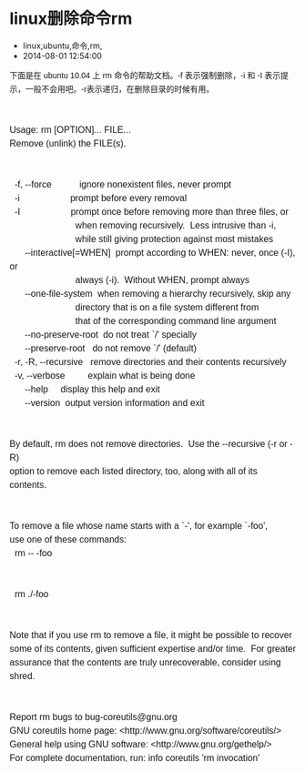 # linux删除命令rm
- linux,ubuntu,命令,rm,
- 2014-08-01 12:54:00


<div><span style="font-family: 宋体, 'sans serif', tahoma, verdana, helvetica; line-height: 24px;">下面是在 ubuntu 10.04 上 rm 命令的帮助文档。-f 表示强制删除，-i 和 -I 表示提示，一般不会用吧。-r表示递归，在删除目录的时候有用。</span></div><span style="font-family: 宋体, 'sans serif', tahoma, verdana, helvetica; font-size: 16px; line-height: 24px;"><div><span style="font-family: 宋体, 'sans serif', tahoma, verdana, helvetica; font-size: 16px; line-height: 24px;"><br /></span></div><div><span style="font-family: 宋体, 'sans serif', tahoma, verdana, helvetica; font-size: 16px; line-height: 24px;"><br /></span></div>Usage: rm [OPTION]... FILE...</span><br style="font-family: 宋体, 'sans serif', tahoma, verdana, helvetica; font-size: 16px; line-height: 24px;"><span style="font-family: 宋体, 'sans serif', tahoma, verdana, helvetica; font-size: 16px; line-height: 24px;">Remove (unlink) the FILE(s).</span><br style="font-family: 宋体, 'sans serif', tahoma, verdana, helvetica; font-size: 16px; line-height: 24px;"><br style="font-family: 宋体, 'sans serif', tahoma, verdana, helvetica; font-size: 16px; line-height: 24px;"><br style="font-family: 宋体, 'sans serif', tahoma, verdana, helvetica; font-size: 16px; line-height: 24px;"><span style="font-family: 宋体, 'sans serif', tahoma, verdana, helvetica; font-size: 16px; line-height: 24px;">&nbsp; -f, --force &nbsp; &nbsp; &nbsp; &nbsp; &nbsp; ignore nonexistent files, never prompt</span><br style="font-family: 宋体, 'sans serif', tahoma, verdana, helvetica; font-size: 16px; line-height: 24px;"><span style="font-family: 宋体, 'sans serif', tahoma, verdana, helvetica; font-size: 16px; line-height: 24px;">&nbsp; -i &nbsp; &nbsp; &nbsp; &nbsp; &nbsp; &nbsp; &nbsp; &nbsp; &nbsp; &nbsp;prompt before every removal</span><br style="font-family: 宋体, 'sans serif', tahoma, verdana, helvetica; font-size: 16px; line-height: 24px;"><span style="font-family: 宋体, 'sans serif', tahoma, verdana, helvetica; font-size: 16px; line-height: 24px;">&nbsp; -I &nbsp; &nbsp; &nbsp; &nbsp; &nbsp; &nbsp; &nbsp; &nbsp; &nbsp; &nbsp;prompt once before removing more than three files, or</span><br style="font-family: 宋体, 'sans serif', tahoma, verdana, helvetica; font-size: 16px; line-height: 24px;"><span style="font-family: 宋体, 'sans serif', tahoma, verdana, helvetica; font-size: 16px; line-height: 24px;">&nbsp; &nbsp; &nbsp; &nbsp; &nbsp; &nbsp; &nbsp; &nbsp; &nbsp; &nbsp; &nbsp; &nbsp; &nbsp; when removing recursively. &nbsp;Less intrusive than -i,</span><br style="font-family: 宋体, 'sans serif', tahoma, verdana, helvetica; font-size: 16px; line-height: 24px;"><span style="font-family: 宋体, 'sans serif', tahoma, verdana, helvetica; font-size: 16px; line-height: 24px;">&nbsp; &nbsp; &nbsp; &nbsp; &nbsp; &nbsp; &nbsp; &nbsp; &nbsp; &nbsp; &nbsp; &nbsp; &nbsp; while still giving protection against most mistakes</span><br style="font-family: 宋体, 'sans serif', tahoma, verdana, helvetica; font-size: 16px; line-height: 24px;"><span style="font-family: 宋体, 'sans serif', tahoma, verdana, helvetica; font-size: 16px; line-height: 24px;">&nbsp; &nbsp; &nbsp; --interactive[=WHEN] &nbsp;prompt according to WHEN: never, once (-I), or</span><br style="font-family: 宋体, 'sans serif', tahoma, verdana, helvetica; font-size: 16px; line-height: 24px;"><span style="font-family: 宋体, 'sans serif', tahoma, verdana, helvetica; font-size: 16px; line-height: 24px;">&nbsp; &nbsp; &nbsp; &nbsp; &nbsp; &nbsp; &nbsp; &nbsp; &nbsp; &nbsp; &nbsp; &nbsp; &nbsp; always (-i). &nbsp;Without WHEN, prompt always</span><br style="font-family: 宋体, 'sans serif', tahoma, verdana, helvetica; font-size: 16px; line-height: 24px;"><span style="font-family: 宋体, 'sans serif', tahoma, verdana, helvetica; font-size: 16px; line-height: 24px;">&nbsp; &nbsp; &nbsp; --one-file-system &nbsp;when removing a hierarchy recursively, skip any</span><br style="font-family: 宋体, 'sans serif', tahoma, verdana, helvetica; font-size: 16px; line-height: 24px;"><span style="font-family: 宋体, 'sans serif', tahoma, verdana, helvetica; font-size: 16px; line-height: 24px;">&nbsp; &nbsp; &nbsp; &nbsp; &nbsp; &nbsp; &nbsp; &nbsp; &nbsp; &nbsp; &nbsp; &nbsp; &nbsp; directory that is on a file system different from</span><br style="font-family: 宋体, 'sans serif', tahoma, verdana, helvetica; font-size: 16px; line-height: 24px;"><span style="font-family: 宋体, 'sans serif', tahoma, verdana, helvetica; font-size: 16px; line-height: 24px;">&nbsp; &nbsp; &nbsp; &nbsp; &nbsp; &nbsp; &nbsp; &nbsp; &nbsp; &nbsp; &nbsp; &nbsp; &nbsp; that of the corresponding command line argument</span><br style="font-family: 宋体, 'sans serif', tahoma, verdana, helvetica; font-size: 16px; line-height: 24px;"><span style="font-family: 宋体, 'sans serif', tahoma, verdana, helvetica; font-size: 16px; line-height: 24px;">&nbsp; &nbsp; &nbsp; --no-preserve-root &nbsp;do not treat `/' specially</span><br style="font-family: 宋体, 'sans serif', tahoma, verdana, helvetica; font-size: 16px; line-height: 24px;"><span style="font-family: 宋体, 'sans serif', tahoma, verdana, helvetica; font-size: 16px; line-height: 24px;">&nbsp; &nbsp; &nbsp; --preserve-root &nbsp; do not remove `/' (default)</span><br style="font-family: 宋体, 'sans serif', tahoma, verdana, helvetica; font-size: 16px; line-height: 24px;"><span style="font-family: 宋体, 'sans serif', tahoma, verdana, helvetica; font-size: 16px; line-height: 24px;">&nbsp; -r, -R, --recursive &nbsp; remove directories and their contents recursively</span><br style="font-family: 宋体, 'sans serif', tahoma, verdana, helvetica; font-size: 16px; line-height: 24px;"><span style="font-family: 宋体, 'sans serif', tahoma, verdana, helvetica; font-size: 16px; line-height: 24px;">&nbsp; -v, --verbose &nbsp; &nbsp; &nbsp; &nbsp; explain what is being done</span><br style="font-family: 宋体, 'sans serif', tahoma, verdana, helvetica; font-size: 16px; line-height: 24px;"><span style="font-family: 宋体, 'sans serif', tahoma, verdana, helvetica; font-size: 16px; line-height: 24px;">&nbsp; &nbsp; &nbsp; --help &nbsp; &nbsp; display this help and exit</span><br style="font-family: 宋体, 'sans serif', tahoma, verdana, helvetica; font-size: 16px; line-height: 24px;"><span style="font-family: 宋体, 'sans serif', tahoma, verdana, helvetica; font-size: 16px; line-height: 24px;">&nbsp; &nbsp; &nbsp; --version &nbsp;output version information and exit</span><br style="font-family: 宋体, 'sans serif', tahoma, verdana, helvetica; font-size: 16px; line-height: 24px;"><br style="font-family: 宋体, 'sans serif', tahoma, verdana, helvetica; font-size: 16px; line-height: 24px;"><br style="font-family: 宋体, 'sans serif', tahoma, verdana, helvetica; font-size: 16px; line-height: 24px;"><span style="font-family: 宋体, 'sans serif', tahoma, verdana, helvetica; font-size: 16px; line-height: 24px;">By default, rm does not remove directories. &nbsp;Use the --recursive (-r or -R)</span><br style="font-family: 宋体, 'sans serif', tahoma, verdana, helvetica; font-size: 16px; line-height: 24px;"><span style="font-family: 宋体, 'sans serif', tahoma, verdana, helvetica; font-size: 16px; line-height: 24px;">option to remove each listed directory, too, along with all of its contents.</span><br style="font-family: 宋体, 'sans serif', tahoma, verdana, helvetica; font-size: 16px; line-height: 24px;"><br style="font-family: 宋体, 'sans serif', tahoma, verdana, helvetica; font-size: 16px; line-height: 24px;"><br style="font-family: 宋体, 'sans serif', tahoma, verdana, helvetica; font-size: 16px; line-height: 24px;"><span style="font-family: 宋体, 'sans serif', tahoma, verdana, helvetica; font-size: 16px; line-height: 24px;">To remove a file whose name starts with a `-', for example `-foo',</span><br style="font-family: 宋体, 'sans serif', tahoma, verdana, helvetica; font-size: 16px; line-height: 24px;"><span style="font-family: 宋体, 'sans serif', tahoma, verdana, helvetica; font-size: 16px; line-height: 24px;">use one of these commands:</span><br style="font-family: 宋体, 'sans serif', tahoma, verdana, helvetica; font-size: 16px; line-height: 24px;"><span style="font-family: 宋体, 'sans serif', tahoma, verdana, helvetica; font-size: 16px; line-height: 24px;">&nbsp; rm -- -foo</span><br style="font-family: 宋体, 'sans serif', tahoma, verdana, helvetica; font-size: 16px; line-height: 24px;"><br style="font-family: 宋体, 'sans serif', tahoma, verdana, helvetica; font-size: 16px; line-height: 24px;"><br style="font-family: 宋体, 'sans serif', tahoma, verdana, helvetica; font-size: 16px; line-height: 24px;"><span style="font-family: 宋体, 'sans serif', tahoma, verdana, helvetica; font-size: 16px; line-height: 24px;">&nbsp; rm ./-foo</span><br style="font-family: 宋体, 'sans serif', tahoma, verdana, helvetica; font-size: 16px; line-height: 24px;"><br style="font-family: 宋体, 'sans serif', tahoma, verdana, helvetica; font-size: 16px; line-height: 24px;"><br style="font-family: 宋体, 'sans serif', tahoma, verdana, helvetica; font-size: 16px; line-height: 24px;"><span style="font-family: 宋体, 'sans serif', tahoma, verdana, helvetica; font-size: 16px; line-height: 24px;">Note that if you use rm to remove a file, it might be possible to recover</span><br style="font-family: 宋体, 'sans serif', tahoma, verdana, helvetica; font-size: 16px; line-height: 24px;"><span style="font-family: 宋体, 'sans serif', tahoma, verdana, helvetica; font-size: 16px; line-height: 24px;">some of its contents, given sufficient expertise and/or time. &nbsp;For greater</span><br style="font-family: 宋体, 'sans serif', tahoma, verdana, helvetica; font-size: 16px; line-height: 24px;"><span style="font-family: 宋体, 'sans serif', tahoma, verdana, helvetica; font-size: 16px; line-height: 24px;">assurance that the contents are truly unrecoverable, consider using shred.</span><br style="font-family: 宋体, 'sans serif', tahoma, verdana, helvetica; font-size: 16px; line-height: 24px;"><br style="font-family: 宋体, 'sans serif', tahoma, verdana, helvetica; font-size: 16px; line-height: 24px;"><br style="font-family: 宋体, 'sans serif', tahoma, verdana, helvetica; font-size: 16px; line-height: 24px;"><span style="font-family: 宋体, 'sans serif', tahoma, verdana, helvetica; font-size: 16px; line-height: 24px;">Report rm bugs to bug-coreutils@gnu.org</span><br style="font-family: 宋体, 'sans serif', tahoma, verdana, helvetica; font-size: 16px; line-height: 24px;"><span style="font-family: 宋体, 'sans serif', tahoma, verdana, helvetica; font-size: 16px; line-height: 24px;">GNU coreutils home page: &lt;http://www.gnu.org/software/coreutils/&gt;</span><br style="font-family: 宋体, 'sans serif', tahoma, verdana, helvetica; font-size: 16px; line-height: 24px;"><span style="font-family: 宋体, 'sans serif', tahoma, verdana, helvetica; font-size: 16px; line-height: 24px;">General help using GNU software: &lt;http://www.gnu.org/gethelp/&gt;</span><br style="font-family: 宋体, 'sans serif', tahoma, verdana, helvetica; font-size: 16px; line-height: 24px;"><span style="font-family: 宋体, 'sans serif', tahoma, verdana, helvetica; font-size: 16px; line-height: 24px;">For complete documentation, run: info coreutils 'rm invocation'</span>